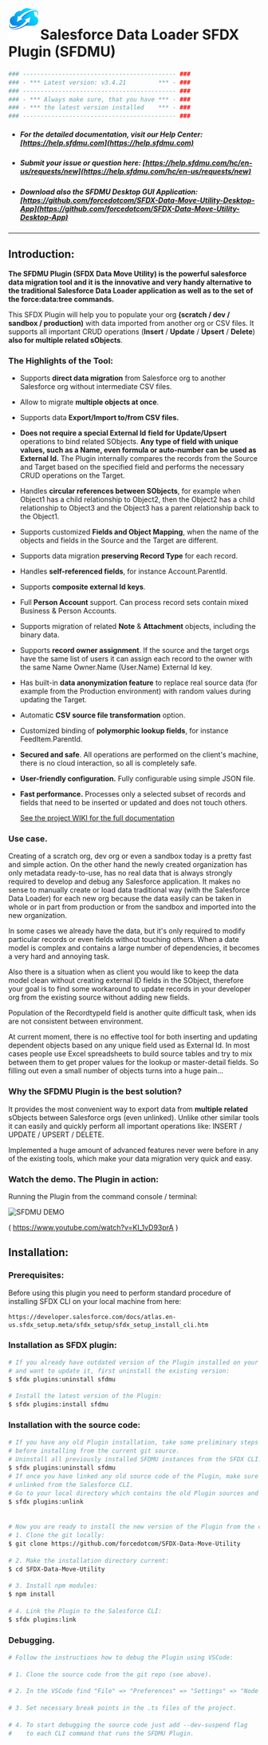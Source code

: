 # ![SFDMU](src/images/logo.png)Salesforce Data Loader SFDX Plugin (SFDMU)

```bash
### ------------------------------------------- ###
### - *** Latest version: v3.4.21         *** - ###
### ------------------------------------------- ###
### - *** Always make sure, that you have *** - ###
### - *** the latest version installed    *** - ###
### ------------------------------------------- ###
```
- ##### For the detailed documentation, visit our Help Center: [https://help.sfdmu.com](https://help.sfdmu.com)


- #####  Submit your issue or question here: [https://help.sfdmu.com/hc/en-us/requests/new](https://help.sfdmu.com/hc/en-us/requests/new)


- ##### Download also the SFDMU Desktop GUI Application: [https://github.com/forcedotcom/SFDX-Data-Move-Utility-Desktop-App](https://github.com/forcedotcom/SFDX-Data-Move-Utility-Desktop-App)


----



## Introduction:

**The SFDMU Plugin (SFDX Data Move Utility) is the powerful salesforce data migration tool and it is the innovative and very handy alternative to the traditional Salesforce Data Loader application as well as to the set of the force:data:tree commands.** 

This SFDX Plugin will help you to populate your org **(scratch / dev / sandbox / production)** with data imported from another org or CSV files. It supports all important CRUD operations (**Insert** / **Update** / **Upsert** / **Delete**)  **also for multiple related sObjects**.



### The Highlights of the Tool:

- Supports **direct data migration** from Salesforce org to another Salesforce org without intermediate CSV files.

- Allow to migrate **multiple objects at once**.

- Supports data **Export/Import  to/from  CSV files.**

- **Does not require a special External Id** **field for Update/Upsert** operations to bind related SObjects. **Any type of field with unique values, such as a Name, even formula or auto-number can be used as External Id.** The Plugin internally compares the records from the Source and Target based on the specified field and performs the necessary CRUD operations on the Target.

- Handles **circular references between SObjects**, for example when Object1 has a child relationship to Object2, then the Object2 has a child relationship to Object3 and the Object3 has a parent relationship back to the Object1.

- Supports customized **Fields and Object Mapping**, when the name of the objects and fields in the Source and the Target are different.

- Supports data migration **preserving Record Type** for each record.

- Handles **self-referenced fields**, for instance  Account.ParentId. 

- Supports **composite external Id keys**. 

- Full **Person Account** support. Can process record sets contain mixed Business & Person Accounts.

- Supports migration of related **Note** & **Attachment** objects, including the binary data.

- Supports **record owner assignment**. If the source and the target orgs have the same list of users it can assign each record to the owner with the same Name Owner.Name (User.Name) External Id key.

- Has built-in  **data anonymization feature**  to replace real source data (for example from  the Production environment)  with random values during updating the Target.

- Automatic **CSV source file transformation** option. 

- Customized binding of **polymorphic lookup fields**, for instance FeedItem.ParentId.

- **Secured and safe**. All operations are performed on the client's machine, there is no cloud interaction, so all is completely safe.

- **User-friendly configuration.**  Fully configurable using simple JSON file.

- **Fast performance.** Processes only a selected subset of records and fields that need to be inserted or updated and does not touch others.

  [See the project WIKI for the full documentation](https://github.com/forcedotcom/SFDX-Data-Move-Utility/wiki)



### Use case.

Creating of a scratch org, dev org or even a sandbox today is a pretty fast and simple action. On the other hand the newly created organization has only metadata ready-to-use, has no real data that is always strongly required to develop and debug any Salesforce application. It makes no sense to manually create or load data traditional way (with the Salesforce Data Loader) for each new org because the data easily can be taken in whole or in part from  production or from the sandbox and imported into the new organization. 

In some cases we already have the data, but it's only required to modify particular records or even fields without touching others. When a date model is complex and contains a large number of dependencies, it becomes a very hard and annoying task. 

Also there is a situation when as client you would like to keep the data model clean without creating external ID fields in the SObject, therefore your goal is to find some workaround to update records in your developer org from the existing source without adding new fields. 

Population of the RecordtypeId field is another quite difficult task, when ids are not consistent between environment.

At current moment, there is no effective tool for both inserting and updating dependent objects based on any unique field used as External Id.  In most cases people use Excel spreadsheets to build source tables and try to mix between them to get proper values for the lookup or master-detail fields. So filling out even a small number of objects turns into a huge pain...



###  Why the SFDMU Plugin is the best solution?

It provides the most convenient way to export data from **multiple related** sObjects between Salesforce orgs (even unlinked).  Unlike other similar tools it can easily and quickly perform all important operations like: INSERT / UPDATE / UPSERT / DELETE.

Implemented a huge amount of advanced features never were before in any of the existing tools, which make your data migration very quick and easy.




### Watch the demo. The Plugin in action:

Running the Plugin from the command console / terminal:

![SFDMU DEMO](https://img.youtube.com/vi/KI_1vD93prA/hqdefault.jpg)

( https://www.youtube.com/watch?v=KI_1vD93prA )





## Installation:


### Prerequisites:

Before using this plugin you need to perform standard procedure of installing SFDX CLI on your local machine from  here:

```
https://developer.salesforce.com/docs/atlas.en-us.sfdx_setup.meta/sfdx_setup/sfdx_setup_install_cli.htm
```



### Installation as SFDX plugin:

```bash
# If you already have outdated version of the Plugin installed on your local machine
# and want to update it, first uninstall the existing version:
$ sfdx plugins:uninstall sfdmu

# Install the latest version of the Plugin:
$ sfdx plugins:install sfdmu
```



### Installation with the source code:

```bash
# If you have any old Plugin installation, take some preliminary steps 
# before installing from the current git source.
# Uninstall all previously installed SFDMU instances from the SFDX CLI.
$ sfdx plugins:uninstall sfdmu
# If once you have linked any old source code of the Plugin, make sure that it is already
# unlinked from the Salesforce CLI. 
# Go to your local directory which contains the old Plugin sources and type:
$ sfdx plugins:unlink


# Now you are ready to install the new version of the Plugin from the current repository.
# 1. Clone the git locally: 
$ git clone https://github.com/forcedotcom/SFDX-Data-Move-Utility

# 2. Make the installation directory current:
$ cd SFDX-Data-Move-Utility

# 3. Install npm modules: 
$ npm install

# 4. Link the Plugin to the Salesforce CLI: 
$ sfdx plugins:link
```



### Debugging.

```bash
# Follow the instructions how to debug the Plugin using VSCode:

# 1. Clone the source code from the git repo (see above).

# 2. In the VSCode find "File" => "Preferences" => "Settings" => "Node Debug" and put 	      "Auto Attach" property to "On"

# 3. Set necessary break points in the .ts files of the project. 

# 4. To start debugging the source code just add --dev-suspend flag 
#    to each CLI command that runs the SFDMU Plugin. 

```
